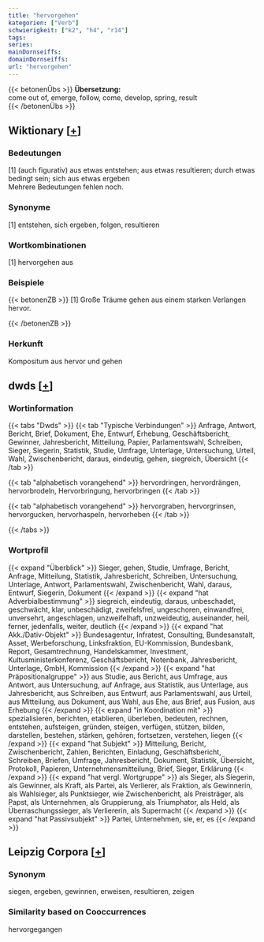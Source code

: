 ```yaml
---
title: "hervorgehen"
kategorien: ["Verb"]
schwierigkeit: ["k2", "h4", "r14"]
tags:
series:
mainDornseiffs:
domainDornseiffs:
url: "hervorgehen"
---
```


{{< betonenÜbs >}}
**Übersetzung:**  
come out of, emerge, follow, come, develop, spring, result  
{{< /betonenÜbs >}}

## Wiktionary [[+](https://de.wiktionary.org/wiki/hervorgehen)]

### Bedeutungen
[1] (auch figurativ) aus etwas entstehen; aus etwas resultieren; durch etwas bedingt sein; sich aus etwas ergeben  
Mehrere Bedeutungen fehlen noch.  

### Synonyme
[1] entstehen, sich ergeben, folgen, resultieren  

### Wortkombinationen
[1] hervorgehen aus  

### Beispiele
{{< betonenZB >}}
[1] Große Träume gehen aus einem starken Verlangen hervor.  

{{< /betonenZB >}}
### Herkunft
Kompositum aus hervor und gehen  



## dwds [[+](https://www.dwds.de/wb/hervorgehen)]

### Wortinformation
{{< tabs "Dwds" >}}
{{< tab "Typische Verbindungen" >}}
Anfrage, Antwort, Bericht, Brief, Dokument, Ehe, Entwurf, Erhebung, Geschäftsbericht, Gewinner, Jahresbericht, Mitteilung, Papier, Parlamentswahl, Schreiben, Sieger, Siegerin, Statistik, Studie, Umfrage, Unterlage, Untersuchung, Urteil, Wahl, Zwischenbericht, daraus, eindeutig, gehen, siegreich, Übersicht
{{< /tab >}}

{{< tab "alphabetisch vorangehend" >}}
hervordringen, hervordrängen, hervorbrodeln, Hervorbringung, hervorbringen
{{< /tab >}}

{{< tab "alphabetisch vorangehend" >}}
hervorgraben, hervorgrinsen, hervorgucken, hervorhaspeln, hervorheben
{{< /tab >}}

{{< /tabs >}}

### Wortprofil
{{< expand "Überblick" >}} Sieger, gehen, Studie, Umfrage, Bericht, Anfrage, Mitteilung, Statistik, Jahresbericht, Schreiben, Untersuchung, Unterlage, Antwort, Parlamentswahl, Zwischenbericht, Wahl, daraus, Entwurf, Siegerin, Dokument {{< /expand >}}
{{< expand "hat Adverbialbestimmung" >}} siegreich, eindeutig, daraus, unbeschadet, geschwächt, klar, unbeschädigt, zweifelsfrei, ungeschoren, einwandfrei, unversehrt, angeschlagen, unzweifelhaft, unzweideutig, auseinander, heil, ferner, jedenfalls, weiter, deutlich {{< /expand >}}
{{< expand "hat Akk./Dativ-Objekt" >}} Bundesagentur, Infratest, Consulting, Bundesanstalt, Asset, Werbeforschung, Linksfraktion, EU-Kommission, Bundesbank, Report, Gesamtrechnung, Handelskammer, Investment, Kultusministerkonferenz, Geschäftsbericht, Notenbank, Jahresbericht, Unterlage, GmbH, Kommission {{< /expand >}}
{{< expand "hat Präpositionalgruppe" >}} aus Studie, aus Bericht, aus Umfrage, aus Antwort, aus Untersuchung, auf Anfrage, aus Statistik, aus Unterlage, aus Jahresbericht, aus Schreiben, aus Entwurf, aus Parlamentswahl, aus Urteil, aus Mitteilung, aus Dokument, aus Wahl, aus Ehe, aus Brief, aus Fusion, aus Erhebung {{< /expand >}}
{{< expand "in Koordination mit" >}} spezialisieren, berichten, etablieren, überleben, bedeuten, rechnen, entstehen, aufsteigen, gründen, steigen, verfügen, stützen, bilden, darstellen, bestehen, stärken, gehören, fortsetzen, verstehen, liegen {{< /expand >}}
{{< expand "hat Subjekt" >}} Mitteilung, Bericht, Zwischenbericht, Zahlen, Berichten, Einladung, Geschäftsbericht, Schreiben, Briefen, Umfrage, Jahresbericht, Dokument, Statistik, Übersicht, Protokoll, Papieren, Unternehmensmitteilung, Brief, Sieger, Erklärung {{< /expand >}}
{{< expand "hat vergl. Wortgruppe" >}} als Sieger, als Siegerin, als Gewinner, als Kraft, als Partei, als Verlierer, als Fraktion, als Gewinnerin, als Wahlsieger, als Punktsieger, wie Zwischenbericht, als Preisträger, als Papst, als Unternehmen, als Gruppierung, als Triumphator, als Held, als Überraschungssieger, als Verliererin, als Supermacht {{< /expand >}}
{{< expand "hat Passivsubjekt" >}} Partei, Unternehmen, sie, er, es {{< /expand >}}

## Leipzig Corpora [[+](https://corpora.uni-leipzig.de/en/res?word=hervorgehen&corpusId=deu_newscrawl-public_2018)]


### Synonym
siegen, ergeben, gewinnen, erweisen, resultieren, zeigen


### Similarity based on Cooccurrences
hervorgegangen

